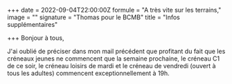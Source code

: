 +++
date = 2022-09-04T22:00:00Z
formule = "A très vite sur les terrains,"
image = ""
signature = "Thomas pour le BCMB"
title = "Infos supplémentaires"

+++
Bonjour à tous,

J'ai oublié de préciser dans mon mail précédent que profitant du fait que les créneaux jeunes ne commencent que la semaine prochaine, le créneau C1 de ce soir, le créneau loisirs de mardi et le créneau de vendredi (ouvert à tous les adultes) commencent exceptionnellement à 19h.
